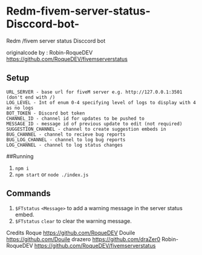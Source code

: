 # Redm-fivem-server-status-Disccord-bot-
Redm /fivem server status Disccord bot 


originalcode by : Robin-RoqueDEV https://github.com/RoqueDEV/fivemserverstatus



## Setup

```
URL_SERVER - base url for fiveM server e.g. http://127.0.0.1:3501 (don't end with /)
LOG_LEVEL - Int of enum 0-4 specifying level of logs to display with 4 as no logs
BOT_TOKEN - Discord bot token
CHANNEL_ID - channel id for updates to be pushed to
MESSAGE_ID - message id of previous update to edit (not required)
SUGGESTION_CHANNEL - channel to create suggestion embeds in
BUG_CHANNEL - channel to recieve bug reports
BUG_LOG_CHANNEL - channel to log bug reports
LOG_CHANNEL - channel to log status changes
```

##Running
1. `npm i`
2. `npm start` or `node ./index.js`

## Commands
1. `$FTstatus` `<Message>` to add a warning message in the server status embed.
2. `$FTstatus` `clear` to clear the warning message.



Credits
Roque https://github.com/RoqueDEV
Douile https://github.com/Douile
drazero https://github.com/draZer0
Robin-RoqueDEV https://github.com/RoqueDEV/fivemserverstatus
